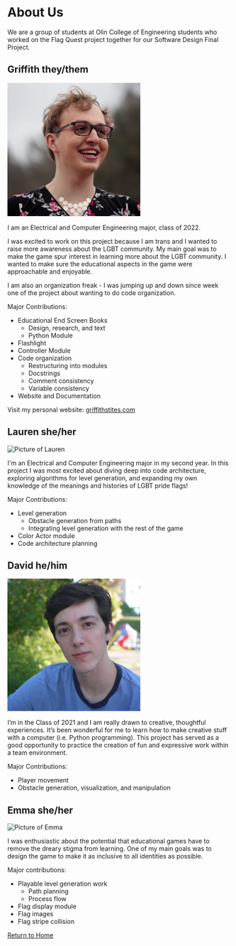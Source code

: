 # About Us
We are a group of students at Olin College of Engineering students who worked on the Flag Quest project together for our Software Design Final Project.

## Griffith they/them

<img src="./images/griffith.jpg" alt="Picture of Griffith" width="300"/>

I am an Electrical and Computer Engineering major, class of 2022.

I was excited to work on this project because I am trans and I wanted to raise more awareness about the LGBT community. My main goal was to make the game spur interest in learning more about the LGBT community. I wanted to make sure the educational aspects in the game were approachable and enjoyable.

I am also an organization freak - I was jumping up and down since week one of the project about wanting to do code organization.

Major Contributions:
* Educational End Screen Books
  * Design, research, and text
  * Python Module
* Flashlight
* Controller Module
* Code organization
  * Restructuring into modules
  * Docstrings
  * Comment consistency
  * Variable consistency
* Website and Documentation

Visit my personal website: [griffithstites.com](https://www.griffithstites.com/)

## Lauren she/her

<img src="./images/lauren.jpg" alt="Picture of Lauren" width="300"/>

I'm an Electrical and Computer Engineering major in my second year. In this project I was most excited about diving deep into code architecture, exploring algorithms for level generation, and expanding my own knowledge of the meanings and histories of LGBT pride flags!

Major Contributions:

* Level generation
  * Obstacle generation from paths
  * Integrating level generation with the rest of the game
* Color Actor module
* Code architecture planning

## David he/him

<img src="./images/david.jpg" alt="Picture of David" width="300"/>

I’m in the Class of 2021 and I am really drawn to creative, thoughtful experiences. It’s been wonderful for me to learn how to make creative stuff with a computer (i.e. Python programming). This project has served as a good opportunity to practice the creation of fun and expressive work within a team environment.

Major Contributions:

* Player movement
* Obstacle generation, visualization, and manipulation

## Emma she/her

<img src="./images/emma.jpg" alt="Picture of Emma" width="300"/>

I was enthusiastic about the potential that educational games have to remove the dreary stigma from learning. One of my main goals was to design the game to make it as inclusive to all identities as possible.

Major contributions:

* Playable level generation work
  * Path planning
  * Process flow
* Flag display module
* Flag images 
* Flag stripe collision


[Return to Home](https://sd19spring.github.io/FlagQuest/)
